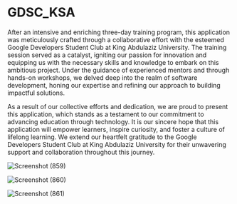 # GDSC_KSA
After an intensive and enriching three-day training program, this application was meticulously crafted through a collaborative effort with the esteemed Google Developers Student Club at King Abdulaziz University. The training session served as a catalyst, igniting our passion for innovation and equipping us with the necessary skills and knowledge to embark on this ambitious project. Under the guidance of experienced mentors and through hands-on workshops, we delved deep into the realm of software development, honing our expertise and refining our approach to building impactful solutions.

As a result of our collective efforts and dedication, we are proud to present this application, which stands as a testament to our commitment to advancing education through technology. It is our sincere hope that this application will empower learners, inspire curiosity, and foster a culture of lifelong learning. We extend our heartfelt gratitude to the Google Developers Student Club at King Abdulaziz University for their unwavering support and collaboration throughout this journey.
 
![Screenshot (859)](https://github.com/FutonALQ/GDSC_KSA/assets/140398210/a2bf3092-8005-4e22-8951-bda779bfb586)



![Screenshot (860)](https://github.com/FutonALQ/GDSC_KSA/assets/140398210/7f61bfee-2ca8-42c6-9a69-ab553b1b3a33)





![Screenshot (861)](https://github.com/FutonALQ/GDSC_KSA/assets/140398210/227280c6-b67d-481f-9736-008721834d97)
